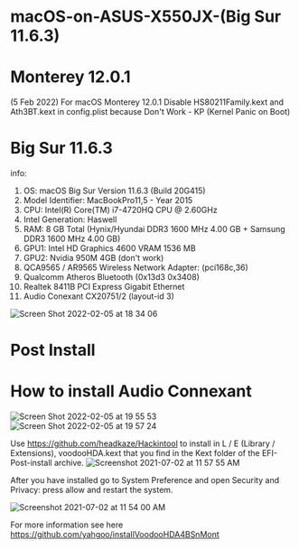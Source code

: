 # macOS-on-ASUS-X550JX-(Big Sur 11.6.3)

# Monterey 12.0.1
(5 Feb 2022) For macOS Monterey 12.0.1 Disable HS80211Family.kext and Ath3BT.kext in config.plist because Don't Work - KP (Kernel Panic on Boot)

# Big Sur 11.6.3
info:

1. OS:                             macOS Big Sur Version 11.6.3 (Build 20G415)
2. Model Identifier:               MacBookPro11,5 - Year 2015
3. CPU:                            Intel(R) Core(TM) i7-4720HQ CPU @ 2.60GHz
4. Intel Generation:               Haswell
5. RAM: 8 GB Total  (Hynix/Hyundai DDR3 1600 MHz 4.00 GB + Samsung DDR3 1600 MHz 4.00 GB)
6. GPU1: Intel HD Graphics 4600 VRAM 1536 MB
7. GPU2: Nvidia 950M 4GB (don't work)
8. QCA9565 / AR9565 Wireless Network Adapter: (pci168c,36)
9. Qualcomm Atheros Bluetooth (0x13d3 0x3408)
10. Realtek 8411B PCI Express Gigabit Ethernet
11. Audio Conexant CX20751/2 (layout-id 3)

![Screen Shot 2022-02-05 at 18 34 06](https://user-images.githubusercontent.com/87201918/152656713-8a77f7be-a319-4d64-a6d7-2963dcc2e71d.png)

# Post Install

# How to install Audio Connexant

![Screen Shot 2022-02-05 at 19 55 53](https://user-images.githubusercontent.com/87201918/152656882-70cb9cb6-0242-4c0a-b970-96e8a96f10f0.png)
![Screen Shot 2022-02-05 at 19 57 24](https://user-images.githubusercontent.com/87201918/152656920-e3f693e8-e450-40c1-8c02-be01ab9387ba.png)



Use https://github.com/headkaze/Hackintool to install in L / E (Library / Extensions), voodooHDA.kext that you find in the Kext folder of the EFI-Post-install archive.
![Screenshot 2021-07-02 at 11 57 55 AM](https://user-images.githubusercontent.com/87201918/152656564-e88e1343-e650-4283-83d3-6731ac527d0a.png)

After you have installed go to System Preference and open Security and Privacy: press allow and restart the system.

![Screenshot 2021-07-02 at 11 54 00 AM](https://user-images.githubusercontent.com/87201918/152656571-ecb9adc4-08a8-425a-940e-ec28d832c1ba.png)

For more information see here https://github.com/yahgoo/installVoodooHDA4BSnMont



 

